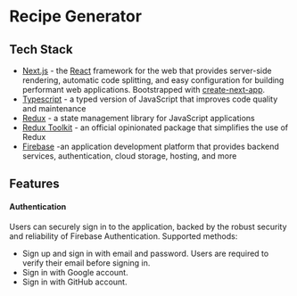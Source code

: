 # Recipe Generator

## Tech Stack

- [Next.js](https://nextjs.org/) - the [React](https://react.dev/) framework for the web that provides server-side rendering, automatic code splitting, and easy configuration for building performant web applications. Bootstrapped with [create-next-app](https://github.com/vercel/next.js/tree/canary/packages/create-next-app).
- [Typescript](https://www.npmjs.com/package/typescript) - a typed version of JavaScript that improves code quality and maintenance
- [Redux](https://redux.js.org/) - a state management library for JavaScript applications
- [Redux Toolkit](https://redux-toolkit.js.org/) - an official opinionated package that simplifies the use of Redux
- [Firebase](https://firebase.google.com/) -an application development platform that provides backend services, authentication, cloud storage, hosting, and more

## Features

#### Authentication

Users can securely sign in to the application, backed by the robust security and reliability of Firebase Authentication. Supported methods:

- Sign up and sign in with email and password. Users are required to verify their email before signing in.
- Sign in with Google account.
- Sign in with GitHub account.

